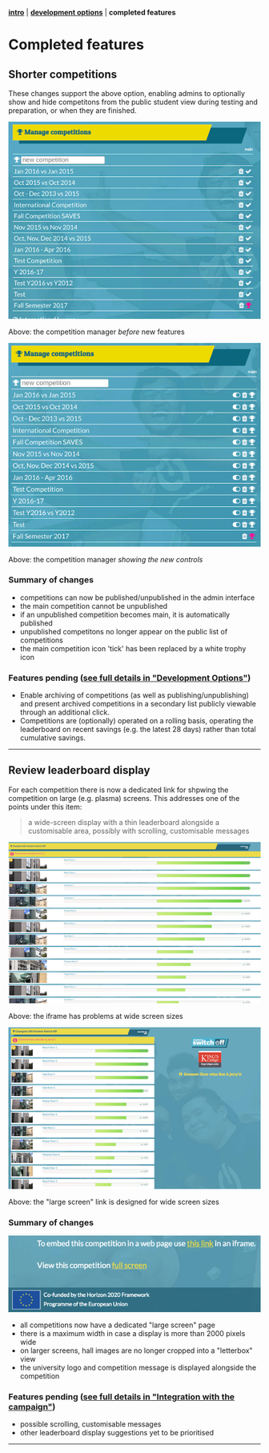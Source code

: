 [**intro**](readme.md) | [**development options**](development-options.md) | **completed features**

# Completed features

## Shorter competitions

These changes support the above option, enabling admins to optionally show and hide competitons from the public student view during testing and preparation, or when they are finished.

![competition manager before](images/competition-management-before.png)

Above: the competition manager *before* new features

![competition manager after](images/competition-management-after.png)

Above: the competition manager *showing the new controls*

### Summary of changes

- competitions can now be published/unpublished in the admin interface
- the main competition cannot be unpublished
- if an unpublished competition becomes main, it is automatically published
- unpublished competitons no longer appear on the public list of competitions
- the main competition icon 'tick' has been replaced by a white trophy icon

### Features pending ([see full details in "Development Options"](development-options.md#shorter-competitions))

- Enable archiving of competitions (as well as publishing/unpublishing) and present archived competitions in a secondary list publicly viewable through an additional click.
- Competitions are (optionally) operated on a rolling basis, operating the leaderboard on recent savings (e.g. the latest 28 days) rather than total cumulative savings.

---

## Review leaderboard display

For each competition there is now a dedicated link for shpwing the competition on large (e.g. plasma) screens. This addresses one of the points under this item:

> a wide-screen display with a thin leaderboard alongside a customisable area, possibly with scrolling, customisable messages 

![large screen iframe](images/large-screen-iframe.png)

Above: the iframe has problems at wide screen sizes

![large screen page](images/large-screen-page.png)

Above: the "large screen" link is designed for wide screen sizes

### Summary of changes

![large screen link](images/iframe-and-full-screen-links.png)

- all competitions now have a dedicated "large screen" page
- there is a maximum width in case a display is more than 2000 pixels wide
- on larger screens, hall images are no longer cropped into a "letterbox" view
- the university logo and competition message is displayed alongside the competition

### Features pending ([see full details in "Integration with the campaign"](integration-with-the-campaign))

- possible scrolling, customisable messages
- other leaderboard display suggestions yet to be prioritised

---
